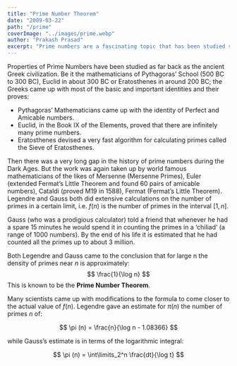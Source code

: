 ```yaml
---
title: "Prime Number Theorem"
date: "2009-03-22"
path: "/prime"
coverImage: "../images/prime.webp"
author: "Prakash Prasad"
excerpt: "Prime numbers are a fascinating topic that has been studied since ancient Greeks due to interesting characteristics. Prime number theorem is one such topic that aims to estimate the density of prime numbers for any given number..."
---
```


Properties of Prime Numbers have been studied as far back as the ancient Greek civilization. Be it the mathematicians of Pythagoras’ School (500 BC to 300 BC), Euclid in about 300 BC or Eratosthenes in around 200 BC; the Greeks came up with most of the basic and important identities and their proves:

- Pythagoras’ Mathematicians came up with the identity of Perfect and Amicable numbers.
- Euclid, in the Book IX of the Elements, proved that there are infinitely many prime numbers.
- Eratosthenes devised a very fast algorithm for calculating primes called the Sieve of Eratosthenes.

Then there was a very long gap in the history of prime numbers during the Dark Ages. But the work was again taken up by world famous mathematicians of the likes of Mersenne (Mersenne Primes), Euler (extended Fermat’s Little Theorem and found 60 pairs of amicable numbers), Cataldi (proved M19 in 1588), Fermat (Fermat’s Little Theorem). Legendre and Gauss both did extensive calculations on the number of primes in a certain limit, i.e. $f(n)$ is the number of primes in the interval $[1,n]$.

Gauss (who was a prodigious calculator) told a friend that whenever he had a spare 15 minutes he would spend it in counting the primes in a ‘chiliad‘ (a range of 1000 numbers). By the end of his life it is estimated that he had counted all the primes up to about 3 million.

Both Legendre and Gauss came to the conclusion that for large n the density of primes near $n$ is approximately:
$$
\frac{1}{\log n}
$$
This is known to be the **Prime Number Theorem**.

Many scientists came up with modifications to the formula to come closer to the actual value of $f(n)$. Legendre gave an estimate for $π(n)$ the number of primes $n$ of:

$$
\pi (n) = \frac{n}{\log n - 1.08366}
$$

while Gauss’s estimate is in terms of the logarithmic integral:

$$
\pi (n) = \int\limits_2^n \frac{dt}{\log t}
$$
